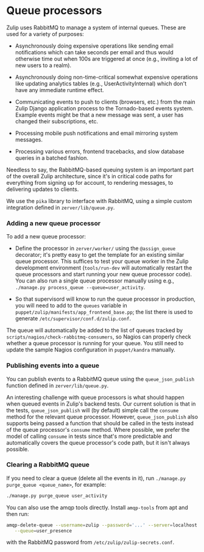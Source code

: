 # Queue processors

Zulip uses RabbitMQ to manage a system of internal queues. These are
used for a variety of purposes:

- Asynchronously doing expensive operations like sending email
  notifications which can take seconds per email and thus would
  otherwise time out when 100s are triggered at once (e.g., inviting a
  lot of new users to a realm).

- Asynchronously doing non-time-critical somewhat expensive operations
  like updating analytics tables (e.g., UserActivityInternal) which
  don't have any immediate runtime effect.

- Communicating events to push to clients (browsers, etc.) from the
  main Zulip Django application process to the Tornado-based events
  system. Example events might be that a new message was sent, a user
  has changed their subscriptions, etc.

- Processing mobile push notifications and email mirroring system
  messages.

- Processing various errors, frontend tracebacks, and slow database
  queries in a batched fashion.

Needless to say, the RabbitMQ-based queuing system is an important
part of the overall Zulip architecture, since it's in critical code
paths for everything from signing up for account, to rendering
messages, to delivering updates to clients.

We use the `pika` library to interface with RabbitMQ, using a simple
custom integration defined in `zerver/lib/queue.py`.

### Adding a new queue processor

To add a new queue processor:

- Define the processor in `zerver/worker/` using the `@assign_queue` decorator;
  it's pretty easy to get the template for an existing similar queue
  processor. This suffices to test your queue worker in the Zulip development
  environment (`tools/run-dev` will automatically restart the queue processors
  and start running your new queue processor code). You can also run a single
  queue processor manually using e.g., `./manage.py process_queue --queue=user_activity`.

- So that supervisord will know to run the queue processor in
  production, you will need to add to the `queues` variable in
  `puppet/zulip/manifests/app_frontend_base.pp`; the list there is
  used to generate `/etc/supervisor/conf.d/zulip.conf`.

The queue will automatically be added to the list of queues tracked by
`scripts/nagios/check-rabbitmq-consumers`, so Nagios can properly
check whether a queue processor is running for your queue. You still
need to update the sample Nagios configuration in `puppet/kandra`
manually.

### Publishing events into a queue

You can publish events to a RabbitMQ queue using the
`queue_json_publish` function defined in `zerver/lib/queue.py`.

An interesting challenge with queue processors is what should happen
when queued events in Zulip's backend tests. Our current solution is
that in the tests, `queue_json_publish` will (by default) simple call
the `consume` method for the relevant queue processor. However,
`queue_json_publish` also supports being passed a function that should
be called in the tests instead of the queue processor's `consume`
method. Where possible, we prefer the model of calling `consume` in
tests since that's more predictable and automatically covers the queue
processor's code path, but it isn't always possible.

### Clearing a RabbitMQ queue

If you need to clear a queue (delete all the events in it), run
`./manage.py purge_queue <queue_name>`, for example:

```bash
./manage.py purge_queue user_activity
```

You can also use the amqp tools directly. Install `amqp-tools` from
apt and then run:

```bash
amqp-delete-queue --username=zulip --password='...' --server=localhost \
   --queue=user_presence
```

with the RabbitMQ password from `/etc/zulip/zulip-secrets.conf`.
